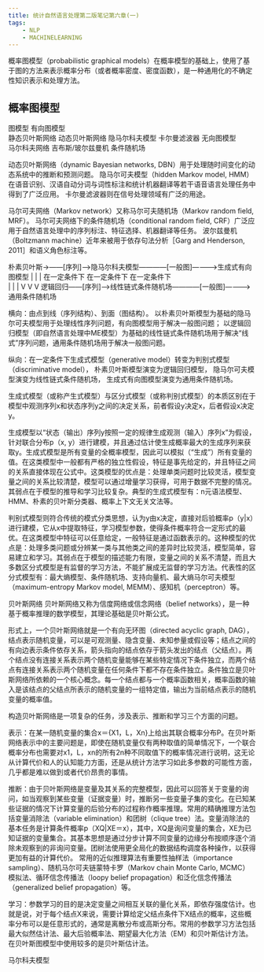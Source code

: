 ```yaml
---
title: 统计自然语言处理第二版笔记第六章(一)
tags:
	- NLP
	- MACHINELEARNING
---
```

概率图模型（probabilistic graphical models）在概率模型的基础上，使用了基于图的方法来表示概率分布（或者概率密度、密度函数），是一种通用化的不确定性知识表示和处理方法。
<!--more-->




## 概率图模型
图模型
		有向图模型	
						静态贝叶斯网络
						动态贝叶斯网络
											隐马尔科夫模型
											卡尔曼滤波器
		无向图模型		
						马尔科夫网络
											吉布斯/玻尔兹曼机
											条件随机场

动态贝叶斯网络（dynamic Bayesian networks, DBN）用于处理随时间变化的动态系统中的推断和预测问题。
		隐马尔可夫模型（hidden Markov model, HMM）在语音识别、汉语自动分词与词性标注和统计机器翻译等若干语音语言处理任务中得到了广泛应用。
		卡尔曼滤波器则在信号处理领域有广泛的用途。

马尔可夫网络（Markov network）又称马尔可夫随机场（Markov random field, MRF）。
		马尔可夫网络下的条件随机场（conditional random field, CRF）广泛应用于自然语言处理中的序列标注、特征选择、机器翻译等任务。
		波尔兹曼机（Boltzmann machine）近年来被用于依存句法分析［Garg and Henderson, 2011］和语义角色标注等。


朴素贝叶斯&rarr;——[序列]——>隐马尔科夫模型————[一般图]————>生成式有向图模型
	|						|								|
在一定条件下			在一定条件下					在一定条件下		
	|						|								|
	V						V								V
逻辑回归——[序列]——>线性链式条件随机场————[一般图]————>通用条件随机场

横向：由点到线（序列结构）、到面（图结构）。
	以朴素贝叶斯模型为基础的隐马尔可夫模型用于处理线性序列问题，有向图模型用于解决一般图问题；
	以逻辑回归模型（即自然语言处理中ME模型）为基础的线性链式条件随机场用于解决“线式”序列问题，通用条件随机场用于解决一般图问题。

纵向：在一定条件下生成式模型（generative model）转变为判别式模型（discriminative model），
	朴素贝叶斯模型演变为逻辑回归模型，
	隐马尔可夫模型演变为线性链式条件随机场，
	生成式有向图模型演变为通用条件随机场。

生成式模型（或称产生式模型）与区分式模型（或称判别式模型）的本质区别在于模型中观测序列x和状态序列y之间的决定关系，前者假设y决定x，后者假设x决定y。

生成模型以“状态（输出）序列y按照一定的规律生成观测（输入）序列x”为假设，针对联合分布p（x, y）进行建模，并且通过估计使生成概率最大的生成序列来获取y。生成式模型是所有变量的全概率模型，因此可以模拟（“生成”）所有变量的值。在这类模型中一般都有严格的独立性假设，特征是事先给定的，并且特征之间的关系直接体现在公式中。这类模型的优点是：处理单类问题时比较灵活，模型变量之间的关系比较清楚，模型可以通过增量学习获得，可用于数据不完整的情况。其弱点在于模型的推导和学习比较复杂。典型的生成式模型有：n元语法模型、HMM、朴素的贝叶斯分类器、概率上下文无关文法等。

判别式模型则符合传统的模式分类思想，认为y由x决定，直接对后验概率p（y|x）进行建模，它从x中提取特征，学习模型参数，使得条件概率符合一定形式的最优。在这类模型中特征可以任意给定，一般特征是通过函数表示的。这种模型的优点是：处理多类问题或分辨某一类与其他类之间的差异时比较灵活，模型简单，容易建立和学习。其弱点在于模型的描述能力有限，变量之间的关系不清楚，而且大多数区分式模型是有监督的学习方法，不能扩展成无监督的学习方法。代表性的区分式模型有：最大熵模型、条件随机场、支持向量机、最大熵马尔可夫模型（maximum-entropy Markov model, MEMM）、感知机（perceptron）等。


贝叶斯网络
贝叶斯网络又称为信度网络或信念网络（belief networks），是一种基于概率推理的数学模型，其理论基础是贝叶斯公式。

形式上，一个贝叶斯网络就是一个有向无环图（directed acyclic graph, DAG），结点表示随机变量，可以是可观测量、隐含变量、未知参量或假设等；结点之间的有向边表示条件依存关系，箭头指向的结点依存于箭头发出的结点（父结点）。两个结点没有连接关系表示两个随机变量能够在某些特定情况下条件独立，而两个结点有连接关系表示两个随机变量在任何条件下都不存在条件独立。条件独立是贝叶斯网络所依赖的一个核心概念。每一个结点都与一个概率函数相关，概率函数的输入是该结点的父结点所表示的随机变量的一组特定值，输出为当前结点表示的随机变量的概率值。

构造贝叶斯网络是一项复杂的任务，涉及表示、推断和学习三个方面的问题。

表示：在某一随机变量的集合x＝{X1，L，Xn}上给出其联合概率分布P。在贝叶斯网络表示中的主要问题是，即使在随机变量仅有两种取值的简单情况下，一个联合概率分布也需要对x1，L，xn的所有2n种不同取值下的概率情况进行说明，这无论从计算代价和人的认知能力方面，还是从统计方法学习如此多参数的可能性方面，几乎都是难以做到或者代价昂贵的事情。

推断：由于贝叶斯网络是变量及其关系的完整模型，因此可以回答关于变量的询问，如当观察到某些变量（证据变量）时，推断另一些变量子集的变化。在已知某些证据的情况下计算变量的后验分布的过程称作概率推理。常用的精确推理方法包括变量消除法（variable elimination）和团树（clique tree）法。变量消除法的基本任务是计算条件概率p（XQ|XE＝x），其中，XQ是询问变量的集合，XE为已知证据的变量集合。其基本思想是通过分步计算不同变量的边缘分布按顺序逐个消除未观察到的非询问变量。团树法使用更全局化的数据结构调度各种操作，以获得更加有益的计算代价。
常用的近似推理算法有重要性抽样法（importance sampling）、随机马尔可夫链蒙特卡罗（Markov chain Monte Carlo, MCMC）模拟法、循环信念传播法（loopy belief propagation）和泛化信念传播法（generalized belief propagation）等。

学习：参数学习的目的是决定变量之间相互关联的量化关系，即依存强度估计。也就是说，对于每个结点X来说，需要计算给定父结点条件下X结点的概率，这些概率分布可以是任意形式的，通常是离散分布或高斯分布。常用的参数学习方法包括最大似然估计法、最大后验概率法、期望最大化方法（EM）和贝叶斯估计方法。在贝叶斯图模型中使用较多的是贝叶斯估计法。

马尔科夫模型
